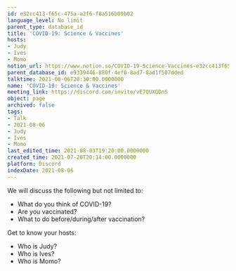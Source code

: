 ```yaml
---
id: e32cc413-f65c-475a-a2f6-f8a516b09b02
language_level: No limit
parent_type: database_id
title: 'COVID-19: Science & Vaccines'
hosts:
- Judy
- Ives
- Momo
notion_url: https://www.notion.so/COVID-19-Science-Vaccines-e32cc413f65c475aa2f6f8a516b09b02
parent_database_id: e9339446-880f-4ef0-8ad7-8ad1f507dded
talktime: 2021-08-06T20:30:00.0000000
name: 'COVID-19: Science & Vaccines'
meeting_link: https://discord.com/invite/vE7QUXGDnS
object: page
archived: false
tags:
- Talk
- 2021-08-06
- Judy
- Ives
- Momo
last_edited_time: 2021-08-03T19:20:00.0000000
created_time: 2021-07-20T20:14:00.0000000
platform: Discord
indexDate: 2021-08-06
---
```



We will discuss the following but not limited to:
   - What do you think of COVID-19?
   - Are you vaccinated?
   - What to do before/during/after vaccination?

Get to know your hosts:
   - Who is Judy?
   - Who is Ives?
   - Who is Momo?



